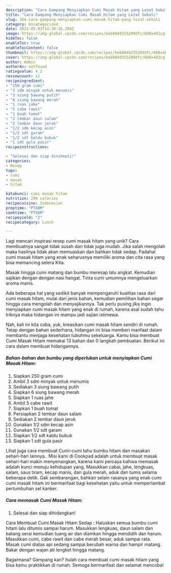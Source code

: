 ```yaml
---
description: "Cara Gampang Menyiapkan Cumi Masak Hitam yang Lezat Sekali"
title: "Cara Gampang Menyiapkan Cumi Masak Hitam yang Lezat Sekali"
slug: 364-cara-gampang-menyiapkan-cumi-masak-hitam-yang-lezat-sekali
category: Uncategorized
date: 2022-05-03T14:38:16.284Z
image: https://img-global.cpcdn.com/recipes/beb8049255209dfc/680x482cq70/cumi-masak-hitam-foto-resep-utama.jpg
hideToc: false
enableToc: true
enableTocContent: false
thumbnail: https://img-global.cpcdn.com/recipes/beb8049255209dfc/680x482cq70/cumi-masak-hitam-foto-resep-utama.jpg
cover: https://img-global.cpcdn.com/recipes/beb8049255209dfc/680x482cq70/cumi-masak-hitam-foto-resep-utama.jpg
author: Admin
authorAv: notfound
ratingvalue: 4.2
reviewcount: 11
recipeingredient:
- "250 gram cumi"
- "3 sdm minyak untuk menumis"
- "3 siung bawang putih"
- "6 siung bawang merah"
- "1 ruas jahe"
- "5 cabe rawit"
- "1 buah tomat"
- "2 lembar daun salam"
- "2 lembar daun jeruk"
- "1/2 sdm kecap asin"
- "1/2 sdt garam"
- "1/2 sdt kaldu bubuk"
- "1 sdt gula pasir"
recipeinstructions:

- "Selesai dan siap dinikmati!"
categories:
- Resep
tags:
- cumi
- masak
- hitam

katakunci: cumi masak hitam 
nutrition: 299 calories
recipecuisine: Indonesian
preptime: "PT40M"
cooktime: "PT56M"
recipeyield: "2"
recipecategory: Lunch

---
```





Lagi mencari inspirasi resep cumi masak hitam yang unik? Cara membuatnya sangat tidak susah dan tidak juga mudah. Jika salah mengolah maka hasilnya tidak akan memuaskan dan bahkan tidak sedap. Padahal cumi masak hitam yang enak seharusnya memiliki aroma dan cita rasa yang bisa memancing selera Kita.





Masak hingga cumi matang dan bumbu meresap lalu angkat. Kemudian sajikan dengan dengan nasi hangat. Tinta cumi umumnya mengeluarkan aroma manis.

Ada beberapa hal yang sedikit banyak mempengaruhi kualitas rasa dari cumi masak hitam, mulai dari jenis bahan, kemudian pemilihan bahan segar hingga cara mengolah dan menyajikannya. Tak perlu pusing jika ingin menyiapkan cumi masak hitam yang enak di rumah, karena asal sudah tahu triknya maka hidangan ini mampu jadi sajian istimewa.






Nah, kali ini kita coba, yuk, kreasikan cumi masak hitam sendiri di rumah. Tetap dengan bahan sederhana, hidangan ini bisa memberi manfaat dalam membantu menjaga kesehatan tubuhmu sekeluarga. Kamu bisa membuat Cumi Masak Hitam memakai 13 bahan dan 0 langkah pembuatan. Berikut ini cara dalam membuat hidangannya.

<!--inarticleads1-->

##### Bahan-bahan dan bumbu yang diperlukan untuk menyiapkan Cumi Masak Hitam:

1. Siapkan 250 gram cumi
1. Ambil 3 sdm minyak untuk menumis
1. Sediakan 3 siung bawang putih
1. Siapkan 6 siung bawang merah
1. Siapkan 1 ruas jahe
1. Ambil 5 cabe rawit
1. Siapkan 1 buah tomat
1. Persiapkan 2 lembar daun salam
1. Sediakan 2 lembar daun jeruk
1. Gunakan 1/2 sdm kecap asin
1. Gunakan 1/2 sdt garam
1. Siapkan 1/2 sdt kaldu bubuk
1. Siapkan 1 sdt gula pasir


Lihat juga cara membuat Cumi-cumi tahu bumbu hitam dan masakan sehari-hari lainnya.. Misi kami di Cookpad adalah untuk membuat masak sehari-hari makin menyenangkan, karena kami percaya bahwa memasak adalah kunci menuju kehidupan yang. Masukkan cabai, jahe, lengkuas, salam, saus tiram, kecap manis, dan gula merah, aduk dan tumis selama beberapa detik. Gak sembarangan, bahkan selain rasanya yang enak cumi cumi masak hitam ini bermanfaat bagi kesehatan yaitu untuk memperlambat pertumbuhan sel kanker. 

<!--inarticleads2-->

##### Cara memasak Cumi Masak Hitam:


1. Selesai dan siap dihidangkan!

Cara Membuat Cumi Masak Hitam Sedap : Haluskan semua bumbu cumi hitam lalu ditumis sampai harum. Masukkan lengkuas, daun salam dan batang serai kemudian tuang air dan diamkan hingga mendidih dan harum. Masukkan cumi, cabe rawit dan cabe merah besar, aduk sampai rata. Masak cumi diatas api sedang sampai berubah warna dan hampir matang. Bakar dengan wajan ati lengket hingga matang. 

Bagaimana? Gampang kan? Itulah cara membuat cumi masak hitam yang bisa kamu praktikkan di rumah. Semoga bermanfaat dan selamat mencoba!
